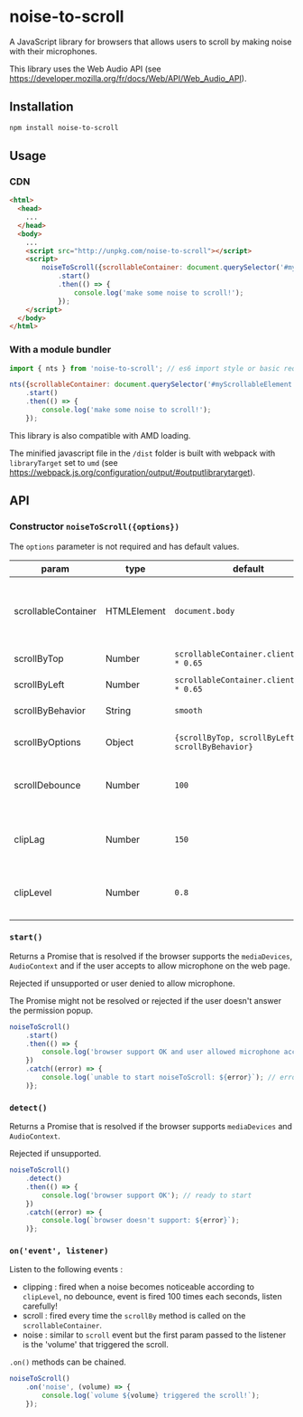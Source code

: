 # noise-to-scroll
A JavaScript library for browsers that allows users to scroll by making noise with their microphones.

This library uses the Web Audio API (see <https://developer.mozilla.org/fr/docs/Web/API/Web_Audio_API>).

## Installation

```bash
npm install noise-to-scroll
```

## Usage

### CDN
```html
<html>
  <head>
    ...
  </head>
  <body>
    ...
    <script src="http://unpkg.com/noise-to-scroll"></script>
    <script>
        noiseToScroll({scrollableContainer: document.querySelector('#myScrollableElement')})
            .start()
            .then(() => {
                console.log('make some noise to scroll!');
            });
    </script>
  </body>
</html>
```

### With a module bundler

```javascript
import { nts } from 'noise-to-scroll'; // es6 import style or basic require

nts({scrollableContainer: document.querySelector('#myScrollableElement')})
    .start()
    .then(() => {
        console.log('make some noise to scroll!');
    });
```

This library is also compatible with AMD loading.

The minified javascript file in the `/dist` folder is built with webpack with `libraryTarget` set to `umd` (see <https://webpack.js.org/configuration/output/#outputlibrarytarget>).

## API

### Constructor `noiseToScroll({options})`

The `options` parameter is not required and has default values.

| param               | type        | default                                         | detail                                                                                                   |
|---------------------|-------------|-------------------------------------------------|----------------------------------------------------------------------------------------------------------|
| scrollableContainer | HTMLElement | `document.body`                                 | The HTML element that is scrollable the method `.scrollBy({options})` will be used on it for the scroll. |
| scrollByTop         | Number      | `scrollableContainer.clientHeight * 0.65`       | Value of the top scroll.                                                                                 |
| scrollByLeft        | Number      | `scrollableContainer.clientWidth * 0.65`        | Value of the left scroll.                                                                                |
| scrollByBehavior    | String      | `smooth`                                        | Behavior of the scroll.                                                                                  |
| scrollByOptions     | Object      | `{scrollByTop, scrollByLeft, scrollByBehavior}` | Option object passed to the `.scrollBy` method.                                                          |
| scrollDebounce      | Number      | `100`                                           | Number of milliseconds passed on the debounce for the scroll function.                                   |
| clipLag             | Number      | `150`                                           | Number of milliseconds of timeout after the end of a detected noticeable noise.                          |
| clipLevel           | Number      | `0.8`                                           | Level of 'volume' on which the scroll event will trigger. `0 < clipLevel < 1`                            |
|                     |             |                                                 |                                                                                                          |

### `start()`

Returns a Promise that is resolved if the browser supports the `mediaDevices`, `AudioContext` and if the user accepts to allow microphone on the web page.

Rejected if unsupported or user denied to allow microphone. 

The Promise might not be resolved or rejected if the user doesn't answer the permission popup.

```javascript
noiseToScroll()
    .start()
    .then(() => {
        console.log('browser support OK and user allowed microphone access'); // noiseToScroll is up and running
    })
    .catch((error) => {
        console.log(`unable to start noiseToScroll: ${error}`); // error contain the reason
    )};
```

### `detect()`

Returns a Promise that is resolved if the browser supports `mediaDevices` and `AudioContext`.

Rejected if unsupported.

```javascript
noiseToScroll()
    .detect()
    .then(() => {
        console.log('browser support OK'); // ready to start
    })
    .catch((error) => {
        console.log(`browser doesn't support: ${error}`);
    )};
```

### `on('event', listener)`

Listen to the following events :

- clipping : fired when a noise becomes noticeable according to `clipLevel`, no debounce, event is fired 100 times each seconds, listen carefully!
- scroll : fired every time the `scrollBy` method is called on the `scrollableContainer`.
- noise : similar to `scroll` event but the first param passed to the listener is the 'volume' that triggered the scroll.

`.on()` methods can be chained.

```javascript
noiseToScroll()
    .on('noise', (volume) => {
        console.log(`volume ${volume} triggered the scroll!`);
    });
```